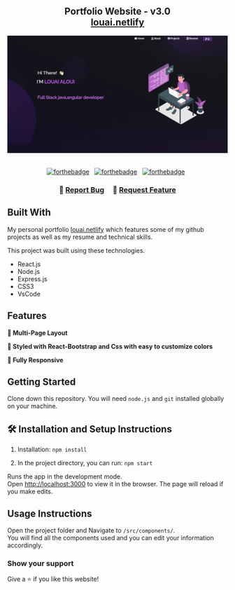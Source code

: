 <h2 align="center">
  Portfolio Website - v3.0<br/>
  <a href="http://louaialoui.netlify.app/" target="_blank">louai.netlify</a>
</h2>
<div align="center">
  <img alt="Demo" src="./Images/ab.PNG" />
</div>

<br/>

<center>

[![forthebadge](https://forthebadge.com/images/badges/built-with-love.svg)](https://forthebadge.com) &nbsp;
[![forthebadge](https://forthebadge.com/images/badges/made-with-javascript.svg)](https://forthebadge.com) &nbsp;
[![forthebadge](https://forthebadge.com/images/badges/open-source.svg)](https://forthebadge.com) &nbsp;

</center>

<h3 align="center">
    🔹
    <a href="https://gitlab.com/LouaiAloui/my-own-portfolio/-/issues">Report Bug</a> &nbsp; &nbsp;
    🔹
    <a href="https://gitlab.com/LouaiAloui/my-own-portfolio/-/issues">Request Feature</a>
</h3>



## Built With

My personal portfolio <a href="http://louaialoui.netlify.app/" target="_blank">louai.netlify</a> which features some of my github projects as well as my resume and technical skills.<br/>

This project was built using these technologies.

- React.js
- Node.js
- Express.js
- CSS3
- VsCode

## Features

**📖 Multi-Page Layout**

**🎨 Styled with React-Bootstrap and Css with easy to customize colors**

**📱 Fully Responsive**

## Getting Started

Clone down this repository. You will need `node.js` and `git` installed globally on your machine.

## 🛠 Installation and Setup Instructions

1. Installation: `npm install`

2. In the project directory, you can run: `npm start`

Runs the app in the development mode.\
Open [http://localhost:3000](http://localhost:3000) to view it in the browser.
The page will reload if you make edits.

## Usage Instructions

Open the project folder and Navigate to `/src/components/`. <br/>
You will find all the components used and you can edit your information accordingly.

### Show your support

Give a ⭐ if you like this website!
